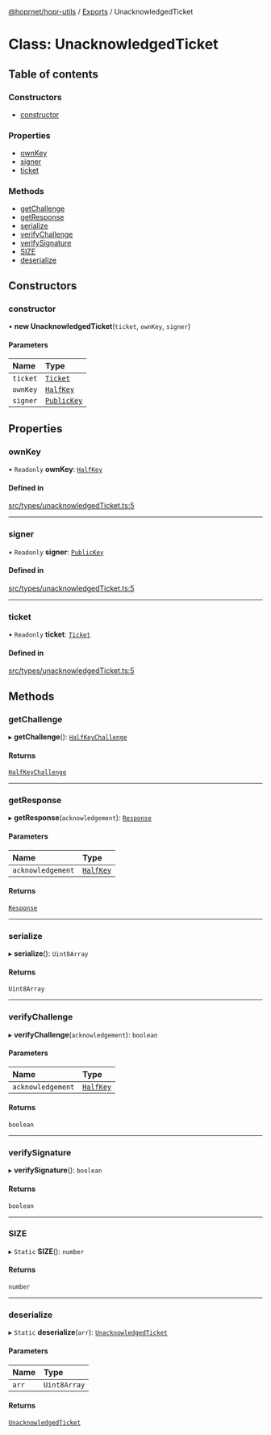 [@hoprnet/hopr-utils](../README.md) / [Exports](../modules.md) / UnacknowledgedTicket

# Class: UnacknowledgedTicket

## Table of contents

### Constructors

- [constructor](UnacknowledgedTicket.md#constructor)

### Properties

- [ownKey](UnacknowledgedTicket.md#ownkey)
- [signer](UnacknowledgedTicket.md#signer)
- [ticket](UnacknowledgedTicket.md#ticket)

### Methods

- [getChallenge](UnacknowledgedTicket.md#getchallenge)
- [getResponse](UnacknowledgedTicket.md#getresponse)
- [serialize](UnacknowledgedTicket.md#serialize)
- [verifyChallenge](UnacknowledgedTicket.md#verifychallenge)
- [verifySignature](UnacknowledgedTicket.md#verifysignature)
- [SIZE](UnacknowledgedTicket.md#size)
- [deserialize](UnacknowledgedTicket.md#deserialize)

## Constructors

### constructor

• **new UnacknowledgedTicket**(`ticket`, `ownKey`, `signer`)

#### Parameters

| Name | Type |
| :------ | :------ |
| `ticket` | [`Ticket`](Ticket.md) |
| `ownKey` | [`HalfKey`](HalfKey.md) |
| `signer` | [`PublicKey`](PublicKey.md) |

## Properties

### ownKey

• `Readonly` **ownKey**: [`HalfKey`](HalfKey.md)

#### Defined in

[src/types/unacknowledgedTicket.ts:5](https://github.com/hoprnet/hoprnet/blob/master/packages/utils/src/types/unacknowledgedTicket.ts#L5)

___

### signer

• `Readonly` **signer**: [`PublicKey`](PublicKey.md)

#### Defined in

[src/types/unacknowledgedTicket.ts:5](https://github.com/hoprnet/hoprnet/blob/master/packages/utils/src/types/unacknowledgedTicket.ts#L5)

___

### ticket

• `Readonly` **ticket**: [`Ticket`](Ticket.md)

#### Defined in

[src/types/unacknowledgedTicket.ts:5](https://github.com/hoprnet/hoprnet/blob/master/packages/utils/src/types/unacknowledgedTicket.ts#L5)

## Methods

### getChallenge

▸ **getChallenge**(): [`HalfKeyChallenge`](HalfKeyChallenge.md)

#### Returns

[`HalfKeyChallenge`](HalfKeyChallenge.md)

___

### getResponse

▸ **getResponse**(`acknowledgement`): [`Response`](Response.md)

#### Parameters

| Name | Type |
| :------ | :------ |
| `acknowledgement` | [`HalfKey`](HalfKey.md) |

#### Returns

[`Response`](Response.md)

___

### serialize

▸ **serialize**(): `Uint8Array`

#### Returns

`Uint8Array`

___

### verifyChallenge

▸ **verifyChallenge**(`acknowledgement`): `boolean`

#### Parameters

| Name | Type |
| :------ | :------ |
| `acknowledgement` | [`HalfKey`](HalfKey.md) |

#### Returns

`boolean`

___

### verifySignature

▸ **verifySignature**(): `boolean`

#### Returns

`boolean`

___

### SIZE

▸ `Static` **SIZE**(): `number`

#### Returns

`number`

___

### deserialize

▸ `Static` **deserialize**(`arr`): [`UnacknowledgedTicket`](UnacknowledgedTicket.md)

#### Parameters

| Name | Type |
| :------ | :------ |
| `arr` | `Uint8Array` |

#### Returns

[`UnacknowledgedTicket`](UnacknowledgedTicket.md)
